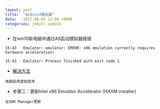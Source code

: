 ```yaml
---
layout: post
title:  "Android模拟器"
date:   2017-08-03 12:00 +0800
categories: jekyll update
---
```


- 在win10新电脑中通过AS启动模拟器报错
```
15:43	Emulator: emulator: ERROR: x86 emulation currently requires hardware acceleration!

15:43	Emulator: Process finished with exit code 1
```
- [解决方法](https://blog.csdn.net/m0_37292262/article/details/81394743)
```
电脑启用虚拟技术
```
- 步骤二：更新Intel x86 Emulator Accelerator (HAXM installer)
```
在SDK Manager更新
```